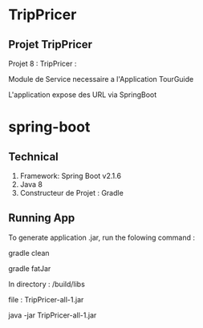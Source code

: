 # TripPricer

## Projet TripPricer

Projet 8 : TripPricer : 

Module de Service necessaire a l'Application TourGuide

L'application expose des URL via SpringBoot


# spring-boot
## Technical

1. Framework: Spring Boot v2.1.6
2. Java 8
4. Constructeur de Projet : Gradle


## Running App
To generate application .jar, run the folowing command :

gradle clean

gradle fatJar

In directory : /build/libs

file : TripPricer-all-1.jar

java -jar TripPricer-all-1.jar

